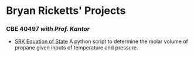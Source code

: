 # Bryan Ricketts' Projects  

### CBE 40497 *with Prof. Kantor*
* [SRK Equation of State](https://brickett.github.io/CBE40497-EoS) A python script to determine the molar volume of propane given inputs of temperature and pressure.
